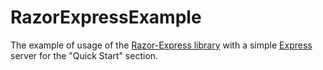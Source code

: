 # RazorExpressExample

The example of usage of the [Razor-Express library](https://github.com/DevelAx/RazorExpress/) with a simple [Express](https://expressjs.com/) server for the "Quick Start" section.